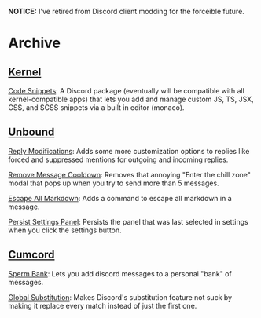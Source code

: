 **NOTICE:**
I've retired from Discord client modding for the forceible future.

# Archive
## [Kernel](https://github.com/kernel-mod/electron)
[Code Snippets](https://github.com/swishs-client-mod-plugins/code-snippets): A Discord package (eventually will be compatible with all kernel-compatible apps) that lets you add and manage custom JS, TS, JSX, CSS, and SCSS snippets via a built in editor (monaco).

## [Unbound](https://github.com/unbound-mod/)
[Reply Modifications](https://github.com/swishs-client-mod-plugins/reply-modifications):
Adds some more customization options to replies like forced and suppressed mentions for outgoing and incoming replies.

[Remove Message Cooldown](https://github.com/swishs-client-mod-plugins/remove-message-cooldown): Removes that annoying "Enter the chill zone" modal that pops up when you try to send more than 5 messages.

[Escape All Markdown](https://github.com/swishs-client-mod-plugins/escape-all-markdown): Adds a command to escape all markdown in a message.

[Persist Settings Panel](https://github.com/swishs-client-mod-plugins/persist-settings-panel): Persists the panel that was last selected in settings when you click the settings button.

## [Cumcord](https://github.com/Cumcord/Cumcord/)
[Sperm Bank](https://github.com/swishs-client-mod-plugins/sperm-bank): Lets you add discord messages to a personal "bank" of messages.

[Global Substitution](https://github.com/swishs-client-mod-plugins/cumcord-plugins/tree/main/plugins/global-substitution): Makes Discord's substitution feature not suck by making it replace every match instead of just the first one.
